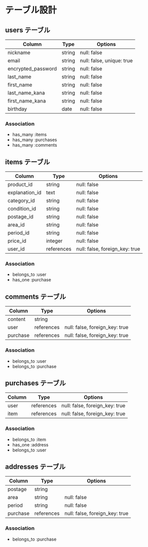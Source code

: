 # テーブル設計

## users テーブル

| Column             | Type   | Options                   |
| ------------------ | ------ | ------------------------- |
| nickname           | string | null: false               |
| email              | string | null: false, unique: true |
| encrypted_password | string | null: false               |
| last_name          | string | null: false               |
| first_name         | string | null: false               |
| last_name_kana     | string | null: false               |
| first_name_kana    | string | null: false               | 
| birthday           | date   | null: false               |

### Association

- has_many :items
- has_many :purchases
- has_many :comments


## items テーブル

| Column         | Type     | Options                       |
| -------------- | -------- | ----------------------------- |
| product_id     | string   | null: false                   |
| explanation_id | text     | null: false                   |
| category_id    | string   | null: false                   |
| condition_id   | string   | null: false                   |
| postage_id     | string   | null: false                   |
| area_id        | string   | null: false                   |
| period_id      | string   | null: false                   |
| price_id       | integer  | null: false                   |
| user_id        |references| null: false, foreign_key: true|

### Association

- belongs_to :user
- has_one :purchase


## comments テーブル

| Column  | Type       | Options                        |
| ------- | ---------- | ------------------------------ |
| content | string     |                                |
| user    | references | null: false, foreign_key: true |
| purchase| references | null: false, foreign_key: true |

### Association

- belongs_to :user
- belongs_to :purchase


## purchases テーブル

| Column  | Type       | Options                        |
| ------- | ---------- | ------------------------------ |
| user    | references | null: false, foreign_key: true |
| item    | references | null: false, foreign_key: true |

### Association

- belongs_to :item
- has_one :address
- belongs_to :user


## addresses テーブル

| Column  | Type       | Options                        |
| ------- | ---------- | ------------------------------ |
| postage | string     |                                |
| area    | string     | null: false                    |
| period  | string     | null: false                    |
| purchase| references | null: false, foreign_key: true |

### Association

- belongs_to :purchase

